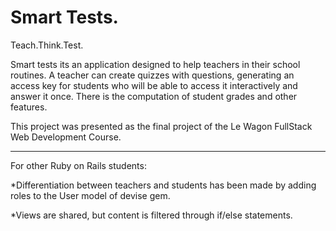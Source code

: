<h1> Smart Tests.</h1>
Teach.Think.Test.

Smart tests its an application designed to help teachers in their school routines.
A teacher can create quizzes with questions, generating an access key for students who will be able to access it interactively and answer it once.
There is the computation of student grades and other features.

This project was presented as the final project of the Le Wagon FullStack Web Development Course.

-------------------------------------------
For other Ruby on Rails students:

*Differentiation between teachers and students has been made by adding roles to the User model of devise gem.

*Views are shared, but content is filtered through if/else statements.
